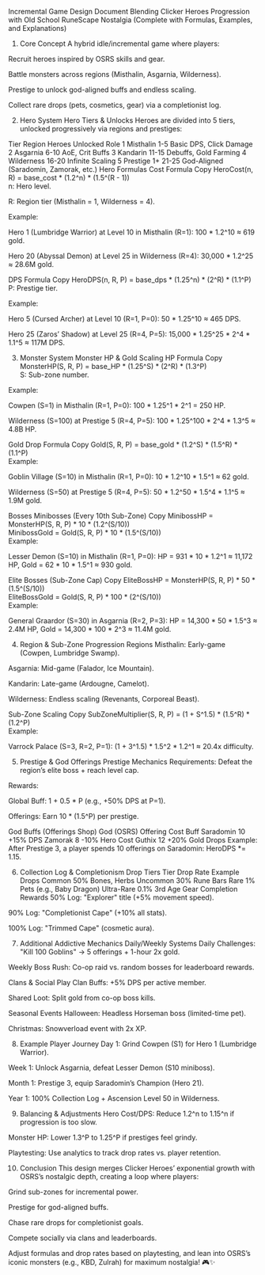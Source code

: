 Incremental Game Design Document
Blending Clicker Heroes Progression with Old School RuneScape Nostalgia
(Complete with Formulas, Examples, and Explanations)

1. Core Concept
A hybrid idle/incremental game where players:

Recruit heroes inspired by OSRS skills and gear.

Battle monsters across regions (Misthalin, Asgarnia, Wilderness).

Prestige to unlock god-aligned buffs and endless scaling.

Collect rare drops (pets, cosmetics, gear) via a completionist log.

2. Hero System
Hero Tiers & Unlocks
Heroes are divided into 5 tiers, unlocked progressively via regions and prestiges:

Tier	Region	Heroes Unlocked	Role
1	Misthalin	1-5	Basic DPS, Click Damage
2	Asgarnia	6-10	AoE, Crit Buffs
3	Kandarin	11-15	Debuffs, Gold Farming
4	Wilderness	16-20	Infinite Scaling
5	Prestige 1+	21-25	God-Aligned (Saradomin, Zamorak, etc.)
Hero Formulas
Cost Formula
Copy
HeroCost(n, R) = base_cost * (1.2^n) * (1.5^(R - 1))  
n: Hero level.

R: Region tier (Misthalin = 1, Wilderness = 4).

Example:

Hero 1 (Lumbridge Warrior) at Level 10 in Misthalin (R=1):
100 * 1.2^10 ≈ 619 gold.

Hero 20 (Abyssal Demon) at Level 25 in Wilderness (R=4):
30,000 * 1.2^25 ≈ 28.6M gold.

DPS Formula
Copy
HeroDPS(n, R, P) = base_dps * (1.25^n) * (2^R) * (1.1^P)  
P: Prestige tier.

Example:

Hero 5 (Cursed Archer) at Level 10 (R=1, P=0):
50 * 1.25^10 ≈ 465 DPS.

Hero 25 (Zaros’ Shadow) at Level 25 (R=4, P=5):
15,000 * 1.25^25 * 2^4 * 1.1^5 ≈ 117M DPS.

3. Monster System
Monster HP & Gold Scaling
HP Formula
Copy
MonsterHP(S, R, P) = base_HP * (1.25^S) * (2^R) * (1.3^P)  
S: Sub-zone number.

Example:

Cowpen (S=1) in Misthalin (R=1, P=0):
100 * 1.25^1 * 2^1 = 250 HP.

Wilderness (S=100) at Prestige 5 (R=4, P=5):
100 * 1.25^100 * 2^4 * 1.3^5 ≈ 4.8B HP.

Gold Drop Formula
Copy
Gold(S, R, P) = base_gold * (1.2^S) * (1.5^R) * (1.1^P)  
Example:

Goblin Village (S=10) in Misthalin (R=1, P=0):
10 * 1.2^10 * 1.5^1 ≈ 62 gold.

Wilderness (S=50) at Prestige 5 (R=4, P=5):
50 * 1.2^50 * 1.5^4 * 1.1^5 ≈ 1.9M gold.

Bosses
Minibosses (Every 10th Sub-Zone)
Copy
MinibossHP = MonsterHP(S, R, P) * 10 * (1.2^(S/10))  
MinibossGold = Gold(S, R, P) * 10 * (1.5^(S/10))  
Example:

Lesser Demon (S=10) in Misthalin (R=1, P=0):
HP = 931 * 10 * 1.2^1 ≈ 11,172 HP,
Gold = 62 * 10 * 1.5^1 ≈ 930 gold.

Elite Bosses (Sub-Zone Cap)
Copy
EliteBossHP = MonsterHP(S, R, P) * 50 * (1.5^(S/10))  
EliteBossGold = Gold(S, R, P) * 100 * (2^(S/10))  
Example:

General Graardor (S=30) in Asgarnia (R=2, P=3):
HP = 14,300 * 50 * 1.5^3 ≈ 2.4M HP,
Gold = 14,300 * 100 * 2^3 ≈ 11.4M gold.

4. Region & Sub-Zone Progression
Regions
Misthalin: Early-game (Cowpen, Lumbridge Swamp).

Asgarnia: Mid-game (Falador, Ice Mountain).

Kandarin: Late-game (Ardougne, Camelot).

Wilderness: Endless scaling (Revenants, Corporeal Beast).

Sub-Zone Scaling
Copy
SubZoneMultiplier(S, R, P) = (1 + S^1.5) * (1.5^R) * (1.2^P)  
Example:

Varrock Palace (S=3, R=2, P=1):
(1 + 3^1.5) * 1.5^2 * 1.2^1 ≈ 20.4x difficulty.

5. Prestige & God Offerings
Prestige Mechanics
Requirements: Defeat the region’s elite boss + reach level cap.

Rewards:

Global Buff: 1 + 0.5 * P (e.g., +50% DPS at P=1).

Offerings: Earn 10 * (1.5^P) per prestige.

God Buffs (Offerings Shop)
God (OSRS)	Offering Cost	Buff
Saradomin	10	+15% DPS
Zamorak	8	-10% Hero Cost
Guthix	12	+20% Gold Drops
Example:
After Prestige 3, a player spends 10 offerings on Saradomin:
HeroDPS *= 1.15.

6. Collection Log & Completionism
Drop Tiers
Tier	Drop Rate	Example Drops
Common	50%	Bones, Herbs
Uncommon	30%	Rune Bars
Rare	1%	Pets (e.g., Baby Dragon)
Ultra-Rare	0.1%	3rd Age Gear
Completion Rewards
50% Log: "Explorer" title (+5% movement speed).

90% Log: "Completionist Cape" (+10% all stats).

100% Log: "Trimmed Cape" (cosmetic aura).

7. Additional Addictive Mechanics
Daily/Weekly Systems
Daily Challenges: "Kill 100 Goblins" → 5 offerings + 1-hour 2x gold.

Weekly Boss Rush: Co-op raid vs. random bosses for leaderboard rewards.

Clans & Social Play
Clan Buffs: +5% DPS per active member.

Shared Loot: Split gold from co-op boss kills.

Seasonal Events
Halloween: Headless Horseman boss (limited-time pet).

Christmas: Snowverload event with 2x XP.

8. Example Player Journey
Day 1: Grind Cowpen (S1) for Hero 1 (Lumbridge Warrior).

Week 1: Unlock Asgarnia, defeat Lesser Demon (S10 miniboss).

Month 1: Prestige 3, equip Saradomin’s Champion (Hero 21).

Year 1: 100% Collection Log + Ascension Level 50 in Wilderness.

9. Balancing & Adjustments
Hero Cost/DPS: Reduce 1.2^n to 1.15^n if progression is too slow.

Monster HP: Lower 1.3^P to 1.25^P if prestiges feel grindy.

Playtesting: Use analytics to track drop rates vs. player retention.

10. Conclusion
This design merges Clicker Heroes’ exponential growth with OSRS’s nostalgic depth, creating a loop where players:

Grind sub-zones for incremental power.

Prestige for god-aligned buffs.

Chase rare drops for completionist goals.

Compete socially via clans and leaderboards.

Adjust formulas and drop rates based on playtesting, and lean into OSRS’s iconic monsters (e.g., KBD, Zulrah) for maximum nostalgia! 🎮✨